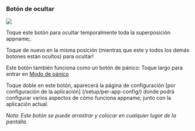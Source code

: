 <a name="button_hide"></a>
### Botón de ocultar 
<div class="buttoncircle"><img  src="/buttons/ic_clear_black_24dp.png"></img></div> 

Toque este botón para ocultar temporalmente toda la superposición appname;.

Toque de nuevo en la misma posición (mientras que este y todos los demás botones están ocultos) para ocultar!

Este botón también funciona como un botón de pánico: Toque largo para entrar en [Modo de pánico](/panic) 

Toque doble en este botón, aparecerá la página de configuración [por configuración de la aplicación] (/setup/per-app-config/) donde podrá configurar varios aspectos de cómo funciona appname; junto con la aplicación actual.



*Nota: Este botón se puede arrastrar y colocar en cualquier lugar de la pantalla.*